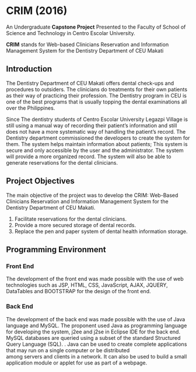 # CRIM (2016)
An Undergraduate **Capstone Project** Presented to the Faculty of School of Science and Technology in Centro Escolar University.

**CRIM** stands for Web-based Clinicians Reservation and Information Management System for the Dentistry Department of CEU Makati


## Introduction
The Dentistry Department of CEU Makati offers dental check-ups and procedures to outsiders. The clinicians do treatments for their own patients as their way of practicing their profession. The Dentistry program in CEU is one of the best programs that is usually topping the dental examinations all over the Philippines.

Since The dentistry students of Centro Escolar University Legazpi Village is still using a manual way of recording their patient’s information and still does not have a more systematic way of handling the patient’s record. The Dentistry department commissioned the developers to create the system for them. The system helps maintain information about patients; This system is secure and only accessible by the user and the administrator. The system will provide a more organized record. The system will also be able to generate reservations for the dental clinicians.

## Project Objectives
The main objective of the project was to develop the CRIM: Web-Based Clinicians Reservation and Information Management System for the Dentistry Department of CEU Makati.
1. Facilitate reservations for the dental clinicians.
2. Provide a more secured storage of dental records.
3. Replace the pen and paper system of dental health information storage.

## Programming Environment

### Front End
The development of the front end was made possible with the use of web technologies such as JSP, HTML, CSS, JavaScript, AJAX, JQUERY, DataTables and BOOTSTRAP for the design of the front end.

### Back End
The development of the back end was made possible with the use of Java language and MySQL. The proponent used Java as programming language for developing the system, j2ee and j2se in Eclipse IDE for the back end. MySQL databases are queried using a subset of the standard Structured Query Language (SQL). . Java can be used to create complete applications that may run on a single computer or be distributed among servers and clients in a network. It can also be used to build a small application module or applet for use as part of a webpage. 
